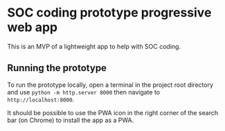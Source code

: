 # SOC coding prototype progressive web app

This is an MVP of a lightweight app to help with SOC coding.

## Running the prototype

To run the prototype locally, open a terminal in the project root directory
and use `python -m http.server 8000` then navigate to `http://localhost:8000`.

It should be possible to use the PWA icon in the right corner of the search bar (on Chrome) to install the app as a PWA.
